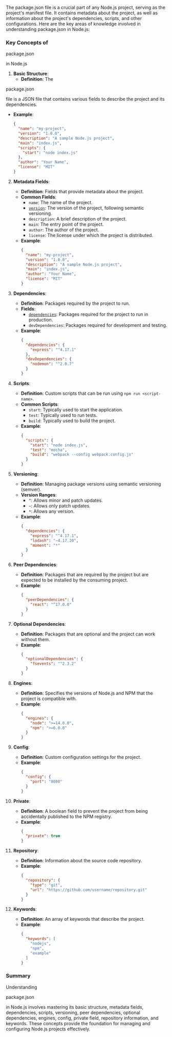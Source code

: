 The package.json file is a crucial part of any Node.js project, serving as the project's manifest file. It contains metadata about the project, as well as information about the project's dependencies, scripts, and other configurations. Here are the key areas of knowledge involved in understanding package.json in Node.js:

### Key Concepts of 

package.json

 in Node.js

1. **Basic Structure**:
   - **Definition**: The 

package.json

 file is a JSON file that contains various fields to describe the project and its dependencies.
   - **Example**:
     ```json
     {
       "name": "my-project",
       "version": "1.0.0",
       "description": "A sample Node.js project",
       "main": "index.js",
       "scripts": {
         "start": "node index.js"
       },
       "author": "Your Name",
       "license": "MIT"
     }
     ```

2. **Metadata Fields**:
   - **Definition**: Fields that provide metadata about the project.
   - **Common Fields**:
     - `name`: The name of the project.
     - [`version`](command:_github.copilot.openSymbolFromReferences?%5B%22%22%2C%5B%7B%22uri%22%3A%7B%22scheme%22%3A%22file%22%2C%22authority%22%3A%22%22%2C%22path%22%3A%22%2FUsers%2Flyc%2FDesktop%2Fwwwto.com%2Fdocs%2Fnodejs%2F09_npm.md%22%2C%22query%22%3A%22%22%2C%22fragment%22%3A%22%22%7D%2C%22pos%22%3A%7B%22line%22%3A5%2C%22character%22%3A84%7D%7D%5D%2C%22fb07a9a8-9df1-4fb0-b168-00d7ce6f02e7%22%5D "Go to definition"): The version of the project, following semantic versioning.
     - `description`: A brief description of the project.
     - `main`: The entry point of the project.
     - `author`: The author of the project.
     - `license`: The license under which the project is distributed.
   - **Example**:
     ```json
     {
       "name": "my-project",
       "version": "1.0.0",
       "description": "A sample Node.js project",
       "main": "index.js",
       "author": "Your Name",
       "license": "MIT"
     }
     ```

3. **Dependencies**:
   - **Definition**: Packages required by the project to run.
   - **Fields**:
     - [`dependencies`](command:_github.copilot.openSymbolFromReferences?%5B%22%22%2C%5B%7B%22uri%22%3A%7B%22scheme%22%3A%22file%22%2C%22authority%22%3A%22%22%2C%22path%22%3A%22%2FUsers%2Flyc%2FDesktop%2Fwwwto.com%2Fdocs%2Fnodejs%2F09_npm.md%22%2C%22query%22%3A%22%22%2C%22fragment%22%3A%22%22%7D%2C%22pos%22%3A%7B%22line%22%3A0%2C%22character%22%3A113%7D%7D%5D%2C%22fb07a9a8-9df1-4fb0-b168-00d7ce6f02e7%22%5D "Go to definition"): Packages required for the project to run in production.
     - `devDependencies`: Packages required for development and testing.
   - **Example**:
     ```json
     {
       "dependencies": {
         "express": "^4.17.1"
       },
       "devDependencies": {
         "nodemon": "^2.0.7"
       }
     }
     ```

4. **Scripts**:
   - **Definition**: Custom scripts that can be run using `npm run <script-name>`.
   - **Common Scripts**:
     - `start`: Typically used to start the application.
     - `test`: Typically used to run tests.
     - `build`: Typically used to build the project.
   - **Example**:
     ```json
     {
       "scripts": {
         "start": "node index.js",
         "test": "mocha",
         "build": "webpack --config webpack.config.js"
       }
     }
     ```

5. **Versioning**:
   - **Definition**: Managing package versions using semantic versioning (semver).
   - **Version Ranges**:
     - `^`: Allows minor and patch updates.
     - `~`: Allows only patch updates.
     - `*`: Allows any version.
   - **Example**:
     ```json
     {
       "dependencies": {
         "express": "^4.17.1",
         "lodash": "~4.17.20",
         "moment": "*"
       }
     }
     ```

6. **Peer Dependencies**:
   - **Definition**: Packages that are required by the project but are expected to be installed by the consuming project.
   - **Example**:
     ```json
     {
       "peerDependencies": {
         "react": "^17.0.0"
       }
     }
     ```

7. **Optional Dependencies**:
   - **Definition**: Packages that are optional and the project can work without them.
   - **Example**:
     ```json
     {
       "optionalDependencies": {
         "fsevents": "^2.3.2"
       }
     }
     ```

8. **Engines**:
   - **Definition**: Specifies the versions of Node.js and NPM that the project is compatible with.
   - **Example**:
     ```json
     {
       "engines": {
         "node": ">=14.0.0",
         "npm": ">=6.0.0"
       }
     }
     ```

9. **Config**:
   - **Definition**: Custom configuration settings for the project.
   - **Example**:
     ```json
     {
       "config": {
         "port": "8080"
       }
     }
     ```

10. **Private**:
    - **Definition**: A boolean field to prevent the project from being accidentally published to the NPM registry.
    - **Example**:
      ```json
      {
        "private": true
      }
      ```

11. **Repository**:
    - **Definition**: Information about the source code repository.
    - **Example**:
      ```json
      {
        "repository": {
          "type": "git",
          "url": "https://github.com/username/repository.git"
        }
      }
      ```

12. **Keywords**:
    - **Definition**: An array of keywords that describe the project.
    - **Example**:
      ```json
      {
        "keywords": [
          "nodejs",
          "npm",
          "example"
        ]
      }
      ```

### Summary

Understanding 

package.json

 in Node.js involves mastering its basic structure, metadata fields, dependencies, scripts, versioning, peer dependencies, optional dependencies, engines, config, private field, repository information, and keywords. These concepts provide the foundation for managing and configuring Node.js projects effectively.